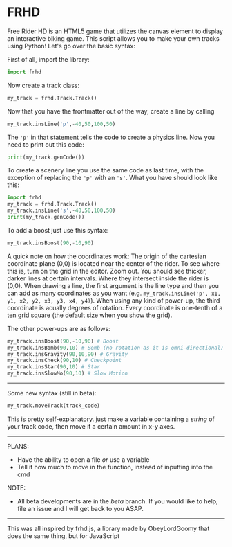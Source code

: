 # FRHD 
Free Rider HD is an HTML5 game that utilizes the canvas element to display an interactive biking game. This script allows you to make your own tracks using Python! Let's go over the basic syntax:

First of all, import the library:
```python
import frhd
```
Now create a track class:
```python
my_track = frhd.Track.Track()
```
Now that you have the frontmatter out of the way, create a line by calling
```python
my_track.insLine('p',-40,50,100,50)
```
The `'p'` in that statement tells the code to create a physics line.
Now you need to print out this code:
```python
print(my_track.genCode())
```
To create a scenery line you use the same code as last time, with the exception of replacing the `'p'` with an `'s'`. What you have should look like this:
```python
import frhd
my_track = frhd.Track.Track()
my_track.insLine('s',-40,50,100,50)
print(my_track.genCode())
```
To add a boost just use this syntax:
```python
my_track.insBoost(90,-10,90)
```

A quick note on how the coordinates work: The origin of the cartesian coordinate plane (0,0) is located near the center of the rider. To see where this is, turn on the grid in the editor. Zoom out. You should see thicker, darker lines at certain intervals. Where they intersect inside the rider is (0,0). When drawing a line, the first argument is the line type and then you can add as many coordinates as you want (e.g. `my_track.insLine('p', x1, y1, x2, y2, x3, y3, x4, y4)`). When using any kind of power-up, the third coordinate is acually degrees of rotation. Every coordinate is one-tenth of a ten grid square (the default size when you show the grid).

The other power-ups are as follows:

```python
my_track.insBoost(90,-10,90) # Boost
my_track.insBomb(90,10) # Bomb (no rotation as it is omni-directional)
my_track.insGravity(90,10,90) # Gravity
my_track.insCheck(90,10) # Checkpoint
my_track.insStar(90,10) # Star
my_track.insSlowMo(90,10) # Slow Motion
```

---


Some new syntax (still in beta):

```python
my_track.moveTrack(track_code)
```
This is pretty self-explanatory. just make a variable containing a *string* of your track code, then move it a certain amount in x-y axes.

--- 
PLANS:
  - Have the ability to open a file *or* use a variable
  - Tell it how much to move in the function, instead of inputting into the cmd

NOTE:
  - All beta developments are in the *beta* branch. If you would like to help, file an issue and I will get back to you ASAP.
  
---


This was all inspired by frhd.js, a library made by ObeyLordGoomy that does the same thing, but for JavaScript

